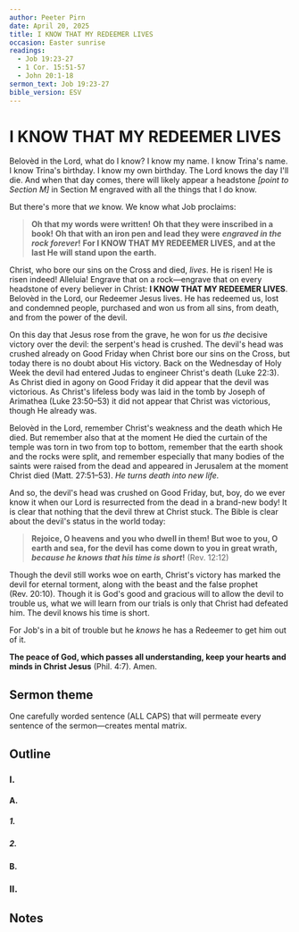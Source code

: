 ```yaml
---
author: Peeter Pirn
date: April 20, 2025
title: I KNOW THAT MY REDEEMER LIVES
occasion: Easter sunrise
readings:
  - Job 19:23-27
  - 1 Cor. 15:51-57
  - John 20:1-18
sermon_text: Job 19:23-27
bible_version: ESV
---
```


# I KNOW THAT MY REDEEMER LIVES
Belovèd in the Lord, what do I know? I know my name. I know Trina's name. I know Trina's birthday. I know my own birthday. The Lord knows the day I'll die. And when that day comes, there will likely appear a headstone *\[point to Section M]*  in Section M engraved with all the things that I do know.

But there's more that *we* know. We know what Job proclaims:
> **Oh that my words were written!** 
> **Oh that they were inscribed in a book!** 
> **Oh that with an iron pen and lead**
> **they were** ***engraved in the rock forever*!** 
> **For I KNOW THAT MY REDEEMER LIVES,** 
> **and at the last He will stand upon the earth.**

Christ, who bore our sins on the Cross and died, *lives*. He is risen! He is risen indeed! Alleluia! Engrave that on a rock—engrave that on every headstone of every believer in Christ: **I KNOW THAT MY REDEEMER LIVES**. Belovèd in the Lord, our Redeemer Jesus lives. He has redeemed us, lost and condemned people, purchased and won us from all sins, from death, and from the power of the devil.

On this day that Jesus rose from the grave, he won for us *the* decisive victory over the devil: the serpent's head is crushed. The devil's head was crushed already on Good Friday when Christ bore our sins on the Cross, but today there is no doubt about His victory. Back on the Wednesday of Holy Week the devil had entered Judas to engineer Christ's death (Luke 22:3). As Christ died in agony on Good Friday it did appear that the devil was victorious. As Christ's lifeless body was laid in the tomb by Joseph of Arimathea (Luke 23:50–53) it did not appear that Christ was victorious, though He already was.

Belovèd in the Lord, remember Christ's weakness and the death which He died. But remember also that at the moment He died the curtain of the temple was torn in two from top to bottom, remember that the earth shook and the rocks were split, and remember especially that many bodies of the saints were raised from the dead and appeared in Jerusalem at the moment Christ died (Matt. 27:51–53). *He turns death into new life.*

And so, the devil's head was crushed on Good Friday, but, boy, do we ever know it when our Lord is resurrected from the dead in a brand-new body! It is clear that nothing that the devil threw at Christ stuck. The Bible is clear about the devil's status in the world today:
> **Rejoice, O heavens and you who dwell in them! But woe to you, O earth and sea, for the devil has come down to you in great wrath,** ***because he knows that his time is short*!**  (Rev. 12:12)

Though the devil still works woe on earth, Christ's victory has marked the devil for eternal torment, along with the beast and the false prophet (Rev. 20:10). Though it is God's good and gracious will to allow the devil to trouble us, what we will learn from our trials is only that Christ had defeated him. The devil knows his time is short.

For Job's in a bit of trouble but he *knows* he has a Redeemer to get him out of it.

**The peace of God, which passes all understanding, keep your hearts and minds in Christ Jesus** (Phil. 4:7). Amen.

## Sermon theme
One carefully worded sentence (ALL CAPS) that will permeate every sentence of the sermon—creates mental matrix.
## Outline
### I.
#### A.
##### 1.
##### 2.
#### B.
### II.
## Notes